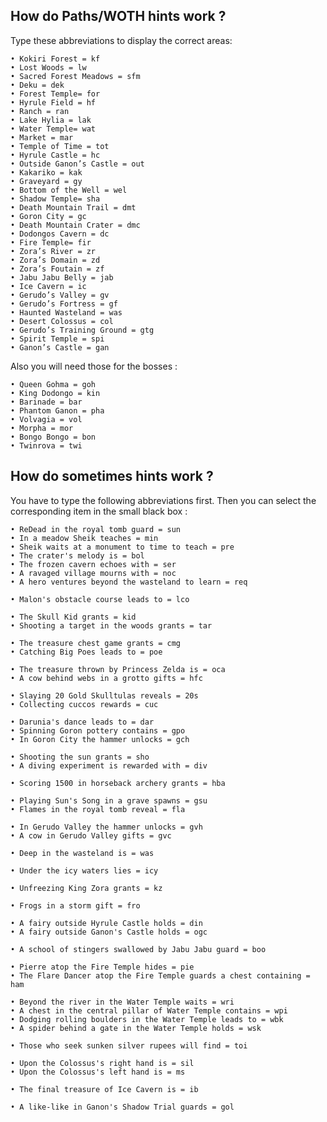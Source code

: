 ## How do Paths/WOTH hints work ?

 Type these abbreviations to display the correct areas:

    • Kokiri Forest = kf
    • Lost Woods = lw
    • Sacred Forest Meadows = sfm
    • Deku = dek
    • Forest Temple= for
    • Hyrule Field = hf
    • Ranch = ran
    • Lake Hylia = lak
    • Water Temple= wat
    • Market = mar
    • Temple of Time = tot
    • Hyrule Castle = hc
    • Outside Ganon’s Castle = out
    • Kakariko = kak
    • Graveyard = gy
    • Bottom of the Well = wel
    • Shadow Temple= sha
    • Death Mountain Trail = dmt
    • Goron City = gc
    • Death Mountain Crater = dmc
    • Dodongos Cavern = dc
    • Fire Temple= fir
    • Zora’s River = zr
    • Zora’s Domain = zd
    • Zora’s Foutain = zf
    • Jabu Jabu Belly = jab
    • Ice Cavern = ic
    • Gerudo’s Valley = gv
    • Gerudo’s Fortress = gf
    • Haunted Wasteland = was
    • Desert Colossus = col
    • Gerudo’s Training Ground = gtg
    • Spirit Temple = spi
    • Ganon’s Castle = gan

 Also you will need those for the bosses :

    • Queen Gohma = goh
    • King Dodongo = kin
    • Barinade = bar
    • Phantom Ganon = pha
    • Volvagia = vol
    • Morpha = mor
    • Bongo Bongo = bon
    • Twinrova = twi


## How do sometimes hints work ?
 You have to type the following abbreviations first. Then you can select the corresponding item in the small black box :

    • ReDead in the royal tomb guard = sun 
    • In a meadow Sheik teaches = min
    • Sheik waits at a monument to time to teach = pre
    • The crater's melody is = bol
    • The frozen cavern echoes with = ser
    • A ravaged village mourns with = noc
    • A hero ventures beyond the wasteland to learn = req

    • Malon's obstacle course leads to = lco

    • The Skull Kid grants = kid
    • Shooting a target in the woods grants = tar

    • The treasure chest game grants = cmg
    • Catching Big Poes leads to = poe
    
    • The treasure thrown by Princess Zelda is = oca
    • A cow behind webs in a grotto gifts = hfc
      
    • Slaying 20 Gold Skulltulas reveals = 20s
    • Collecting cuccos rewards = cuc
      
    • Darunia's dance leads to = dar
    • Spinning Goron pottery contains = gpo
    • In Goron City the hammer unlocks = gch
      
    • Shooting the sun grants = sho
    • A diving experiment is rewarded with = div

    • Scoring 1500 in horseback archery grants = hba

    • Playing Sun's Song in a grave spawns = gsu
    • Flames in the royal tomb reveal = fla
      
    • In Gerudo Valley the hammer unlocks = gvh
    • A cow in Gerudo Valley gifts = gvc
      
    • Deep in the wasteland is = was
      
    • Under the icy waters lies = icy
      
    • Unfreezing King Zora grants = kz
      
    • Frogs in a storm gift = fro

    • A fairy outside Hyrule Castle holds = din
    • A fairy outside Ganon's Castle holds = ogc
      
    • A school of stingers swallowed by Jabu Jabu guard = boo

    • Pierre atop the Fire Temple hides = pie
    • The Flare Dancer atop the Fire Temple guards a chest containing = ham
      
    • Beyond the river in the Water Temple waits = wri
    • A chest in the central pillar of Water Temple contains = wpi
    • Dodging rolling boulders in the Water Temple leads to = wbk
    • A spider behind a gate in the Water Temple holds = wsk
      
    • Those who seek sunken silver rupees will find = toi
      
    • Upon the Colossus's right hand is = sil
    • Upon the Colossus's left hand is = ms
      
    • The final treasure of Ice Cavern is = ib
      
    • A like-like in Ganon's Shadow Trial guards = gol